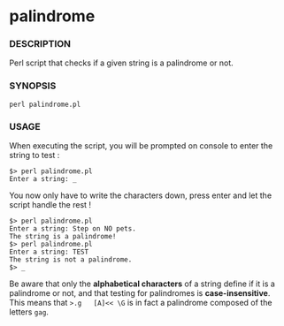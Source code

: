 # palindrome
### DESCRIPTION
Perl script that checks if a given string is a palindrome or not.

### SYNOPSIS
```
perl palindrome.pl
```

### USAGE
When executing the script, you will be prompted on console to enter the string to test :
```
$> perl palindrome.pl
Enter a string: _
```
You now only have to write the characters down, press enter and let the script handle the rest !
```
$> perl palindrome.pl
Enter a string: Step on NO pets.            
The string is a palindrome!
$> perl palindrome.pl
Enter a string: TEST
The string is not a palindrome.
$> _
```
Be aware that only the **alphabetical characters** of a string define if it is a palindrome or not, and that testing for palindromes is **case-insensitive**.<br />
This means that `>.g   [A]<< \G` is in fact a palindrome composed of the letters `gag`.

